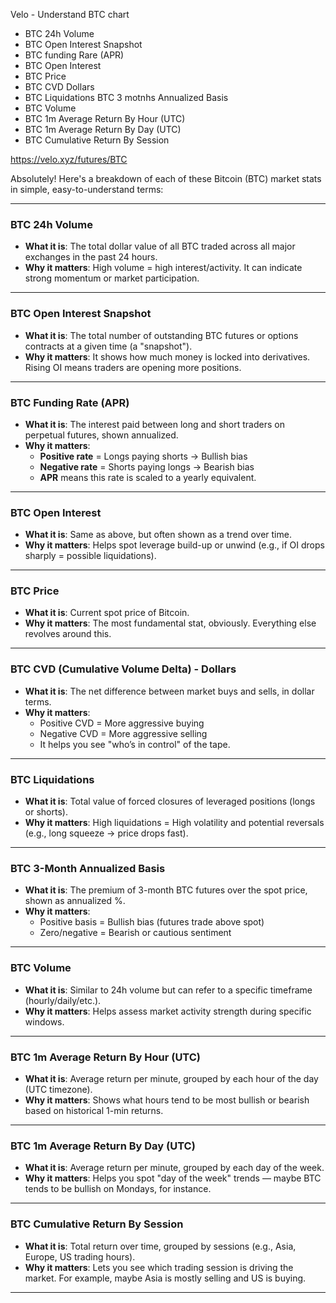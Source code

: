 Velo - Understand BTC chart

- BTC 24h Volume
- BTC Open Interest Snapshot
- BTC funding Rare (APR)
- BTC Open Interest
- BTC Price
- BTC CVD Dollars
- BTC Liquidations
  BTC 3 motnhs Annualized Basis
- BTC Volume
- BTC 1m Average Return By Hour (UTC)
- BTC 1m Average Return By Day (UTC)
- BTC Cumulative Return By Session 

https://velo.xyz/futures/BTC

Absolutely! Here's a breakdown of each of these Bitcoin (BTC) market stats in simple, easy-to-understand terms:

------

### BTC 24h Volume

- **What it is**: The total dollar value of all BTC traded across all major exchanges in the past 24 hours.
- **Why it matters**: High volume = high interest/activity. It can indicate strong momentum or market participation.

------

### BTC Open Interest Snapshot

- **What it is**: The total number of outstanding BTC futures or options contracts at a given time (a "snapshot").
- **Why it matters**: It shows how much money is locked into derivatives. Rising OI means traders are opening more positions.

------

### BTC Funding Rate (APR)

- **What it is**: The interest paid between long and short traders on perpetual futures, shown annualized.
- **Why it matters**:
  - **Positive rate** = Longs paying shorts → Bullish bias
  - **Negative rate** = Shorts paying longs → Bearish bias
  - **APR** means this rate is scaled to a yearly equivalent.

------

### BTC Open Interest

- **What it is**: Same as above, but often shown as a trend over time.
- **Why it matters**: Helps spot leverage build-up or unwind (e.g., if OI drops sharply = possible liquidations).

------

### BTC Price

- **What it is**: Current spot price of Bitcoin.
- **Why it matters**: The most fundamental stat, obviously. Everything else revolves around this.

------

### BTC CVD (Cumulative Volume Delta) - Dollars

- **What it is**: The net difference between market buys and sells, in dollar terms.
- **Why it matters**:
  - Positive CVD = More aggressive buying
  - Negative CVD = More aggressive selling
  - It helps you see "who’s in control" of the tape.

------

### BTC Liquidations

- **What it is**: Total value of forced closures of leveraged positions (longs or shorts).
- **Why it matters**: High liquidations = High volatility and potential reversals (e.g., long squeeze → price drops fast).

------

### BTC 3-Month Annualized Basis

- **What it is**: The premium of 3-month BTC futures over the spot price, shown as annualized %.
- **Why it matters**:
  - Positive basis = Bullish bias (futures trade above spot)
  - Zero/negative = Bearish or cautious sentiment

------

### BTC Volume

- **What it is**: Similar to 24h volume but can refer to a specific timeframe (hourly/daily/etc.).
- **Why it matters**: Helps assess market activity strength during specific windows.

------

### BTC 1m Average Return By Hour (UTC)

- **What it is**: Average return per minute, grouped by each hour of the day (UTC timezone).
- **Why it matters**: Shows what hours tend to be most bullish or bearish based on historical 1-min returns.

------

### BTC 1m Average Return By Day (UTC)

- **What it is**: Average return per minute, grouped by each day of the week.
- **Why it matters**: Helps you spot "day of the week" trends — maybe BTC tends to be bullish on Mondays, for instance.

------

### BTC Cumulative Return By Session

- **What it is**: Total return over time, grouped by sessions (e.g., Asia, Europe, US trading hours).
- **Why it matters**: Lets you see which trading session is driving the market. For example, maybe Asia is mostly selling and US is buying.

------